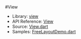 #View

* Library: [view](api:)
* API Reference: [View](api:view)
* Source: [View.dart](source:lib/src/view)
* Samples: [FreeLayoutDemo.dart](source:example/free-layout)
